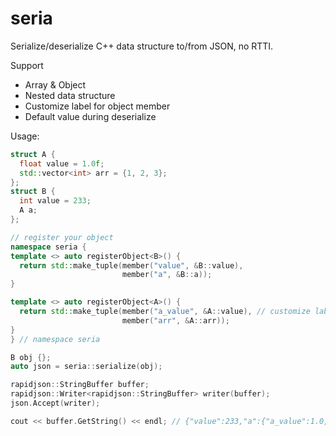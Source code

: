 # seria
Serialize/deserialize C++ data structure to/from JSON, no RTTI.

Support
- Array & Object
- Nested data structure
- Customize label for object member
- Default value during deserialize

Usage:
```c++
struct A {
  float value = 1.0f;
  std::vector<int> arr = {1, 2, 3};
};
struct B {
  int value = 233;
  A a;
};

// register your object
namespace seria {
template <> auto registerObject<B>() {
  return std::make_tuple(member("value", &B::value),
                         member("a", &B::a));
}

template <> auto registerObject<A>() {
  return std::make_tuple(member("a_value", &A::value), // customize label
                         member("arr", &A::arr));
}
} // namespace seria

B obj {};
auto json = seria::serialize(obj);

rapidjson::StringBuffer buffer;
rapidjson::Writer<rapidjson::StringBuffer> writer(buffer);
json.Accept(writer);

cout << buffer.GetString() << endl; // {"value":233,"a":{"a_value":1.0,"arr":[1,2,3]}}
``` 
